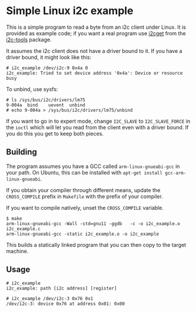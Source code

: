 # Simple Linux i2c example

This is a simple program to read a byte from an i2c client under Linux. It is
provided as example code; if you want a real program use
[i2cget](https://linux.die.net/man/8/i2cget) from the
[i2c-tools](https://github.com/groeck/i2c-tools) package.

It assumes the i2c client does not have a driver bound to it. If you have a
driver bound, it might look like this:

```
# i2c_example /dev/i2c-9 0x4a 0
i2c_example: Tried to set device address '0x4a': Device or resource busy
```

To unbind, use sysfs:

```
# ls /sys/bus/i2c/drivers/lm75
9-004a  bind    uevent  unbind
# echo 9-004a > /sys/bus/i2c/drivers/lm75/unbind
```

If you want to go in to expert mode, change `I2C_SLAVE` to `I2C_SLAVE_FORCE`
in the `ioctl` which will let you read from the client even with a driver
bound. If you do this you get to keep both pieces.

## Building

The program assumes you have a GCC called `arm-linux-gnueabi-gcc` in your path.
On Ubuntu, this can be installed with `apt-get install gcc-arm-linux-gnueabi`.

If you obtain your compiler through different means, update the `CROSS_COMPILE`
prefix in `Makefile` with the prefix of your compiler.

If you want to compile natively, unset the `CROSS_COMPILE` variable.


```
$ make
arm-linux-gnueabi-gcc -Wall -std=gnu11 -ggdb   -c -o i2c_example.o i2c_example.c
arm-linux-gnueabi-gcc -static i2c_example.o -o i2c_example
```

This builds a statically linked program that you can then copy to the target machine.

## Usage

```
# i2c_example
i2c_example: path [i2c address] [register]

# i2c_example /dev/i2c-3 0x76 0x1
/dev/i2c-3: device 0x76 at address 0x01: 0x00
```
